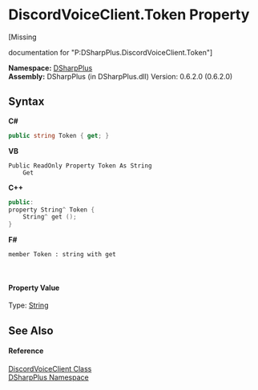 # DiscordVoiceClient.Token Property 
 

\[Missing <summary> documentation for "P:DSharpPlus.DiscordVoiceClient.Token"\]

**Namespace:**&nbsp;<a href="503971eb-de5e-a570-9922-de9500a9b1cc">DSharpPlus</a><br />**Assembly:**&nbsp;DSharpPlus (in DSharpPlus.dll) Version: 0.6.2.0 (0.6.2.0)

## Syntax

**C#**<br />
``` C#
public string Token { get; }
```

**VB**<br />
``` VB
Public ReadOnly Property Token As String
	Get
```

**C++**<br />
``` C++
public:
property String^ Token {
	String^ get ();
}
```

**F#**<br />
``` F#
member Token : string with get

```

<br />

#### Property Value
Type: <a href="http://msdn2.microsoft.com/en-us/library/s1wwdcbf" target="_blank">String</a>

## See Also


#### Reference
<a href="cb2896d5-fa4d-77de-0710-64ed5d5badbf">DiscordVoiceClient Class</a><br /><a href="503971eb-de5e-a570-9922-de9500a9b1cc">DSharpPlus Namespace</a><br />